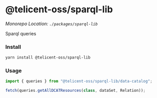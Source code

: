 # @telicent-oss/sparql-lib

*Monorepo Location: `./packages/sparql-lib`*

Sparql queries

### Install

```bash
yarn install @telicent-oss/sparql-lib
```

### Usage

```js
import { queries } from "@telicent-oss/sparql-lib/data-catalog";

fetch(queries.getAllDCATResources(class, dataSet, Relation));
```
